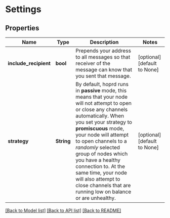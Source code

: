 # Settings

## Properties
Name | Type | Description | Notes
------------ | ------------- | ------------- | -------------
**include_recipient** | **bool** | Prepends your address to all messages so that receiver of the message can know that you sent that message. | [optional] [default to None]
**strategy** | **String** | By default, hoprd runs in **passive** mode, this means that your node will not attempt to open or close any channels automatically. When you set your strategy to **promiscuous** mode, your node will attempt to open channels to a _randomly_ selected group of nodes which you have a healthy connection to. At the same time, your node will also attempt to close channels that are running low on balance or are unhealthy. | [optional] [default to None]

[[Back to Model list]](../README.md#documentation-for-models) [[Back to API list]](../README.md#documentation-for-api-endpoints) [[Back to README]](../README.md)



